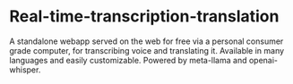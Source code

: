 # Real-time-transcription-translation
A standalone webapp served on the web for free via a personal consumer grade computer, for transcribing voice and translating it. Available in many languages and easily customizable.  Powered by meta-llama and  openai-whisper.
